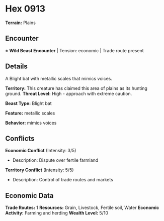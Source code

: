 # Hex 0913

**Terrain:** Plains

## Encounter
※ **Wild Beast Encounter** | Tension: economic | Trade route present

## Details
A Blight bat with metallic scales that mimics voices.

**Territory:** This creature has claimed this area of plains as its hunting ground.
**Threat Level:** High - approach with extreme caution.

**Beast Type:** Blight bat

**Feature:** metallic scales

**Behavior:** mimics voices

## Conflicts
**Economic Conflict** (Intensity: 3/5)
- Description: Dispute over fertile farmland

**Territory Conflict** (Intensity: 5/5)
- Description: Control of trade routes and markets

## Economic Data
**Trade Routes:** 1
**Resources:** Grain, Livestock, Fertile soil, Water
**Economic Activity:** Farming and herding
**Wealth Level:** 5/10
